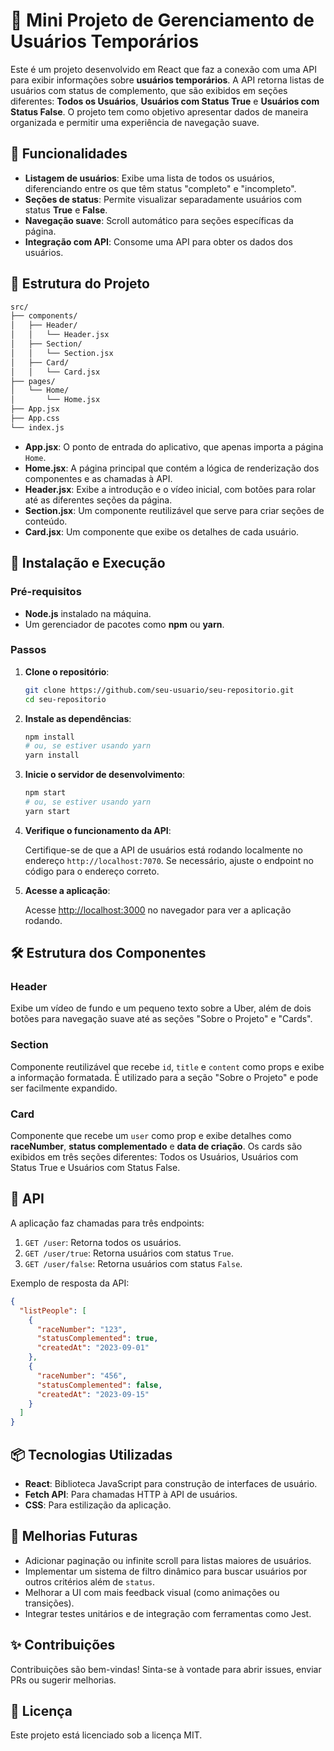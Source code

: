 

# 🚀 Mini Projeto de Gerenciamento de Usuários Temporários

Este é um projeto desenvolvido em React que faz a conexão com uma API para exibir informações sobre **usuários temporários**. A API retorna listas de usuários com status de complemento, que são exibidos em seções diferentes: **Todos os Usuários**, **Usuários com Status True** e **Usuários com Status False**. O projeto tem como objetivo apresentar dados de maneira organizada e permitir uma experiência de navegação suave.

## 📑 Funcionalidades

- **Listagem de usuários**: Exibe uma lista de todos os usuários, diferenciando entre os que têm status "completo" e "incompleto".
- **Seções de status**: Permite visualizar separadamente usuários com status **True** e **False**.
- **Navegação suave**: Scroll automático para seções específicas da página.
- **Integração com API**: Consome uma API para obter os dados dos usuários.

## 📂 Estrutura do Projeto

```bash
src/
├── components/
│   ├── Header/
│   │   └── Header.jsx
│   ├── Section/
│   │   └── Section.jsx
│   ├── Card/
│   │   └── Card.jsx
├── pages/
│   └── Home/
│       └── Home.jsx
├── App.jsx
├── App.css
└── index.js
```

- **App.jsx**: O ponto de entrada do aplicativo, que apenas importa a página `Home`.
- **Home.jsx**: A página principal que contém a lógica de renderização dos componentes e as chamadas à API.
- **Header.jsx**: Exibe a introdução e o vídeo inicial, com botões para rolar até as diferentes seções da página.
- **Section.jsx**: Um componente reutilizável que serve para criar seções de conteúdo.
- **Card.jsx**: Um componente que exibe os detalhes de cada usuário.

## 🚀 Instalação e Execução

### Pré-requisitos

- **Node.js** instalado na máquina.
- Um gerenciador de pacotes como **npm** ou **yarn**.

### Passos

1. **Clone o repositório**:

   ```bash
   git clone https://github.com/seu-usuario/seu-repositorio.git
   cd seu-repositorio
   ```

2. **Instale as dependências**:

   ```bash
   npm install
   # ou, se estiver usando yarn
   yarn install
   ```

3. **Inicie o servidor de desenvolvimento**:

   ```bash
   npm start
   # ou, se estiver usando yarn
   yarn start
   ```

4. **Verifique o funcionamento da API**:
   
   Certifique-se de que a API de usuários está rodando localmente no endereço `http://localhost:7070`. Se necessário, ajuste o endpoint no código para o endereço correto.

5. **Acesse a aplicação**:

   Acesse [http://localhost:3000](http://localhost:3000) no navegador para ver a aplicação rodando.

## 🛠️ Estrutura dos Componentes

### Header

Exibe um vídeo de fundo e um pequeno texto sobre a Uber, além de dois botões para navegação suave até as seções "Sobre o Projeto" e "Cards".

### Section

Componente reutilizável que recebe `id`, `title` e `content` como props e exibe a informação formatada. É utilizado para a seção "Sobre o Projeto" e pode ser facilmente expandido.

### Card

Componente que recebe um `user` como prop e exibe detalhes como **raceNumber**, **status complementado** e **data de criação**. Os cards são exibidos em três seções diferentes: Todos os Usuários, Usuários com Status True e Usuários com Status False.

## 📡 API

A aplicação faz chamadas para três endpoints:

1. `GET /user`: Retorna todos os usuários.
2. `GET /user/true`: Retorna usuários com status `True`.
3. `GET /user/false`: Retorna usuários com status `False`.

Exemplo de resposta da API:

```json
{
  "listPeople": [
    {
      "raceNumber": "123",
      "statusComplemented": true,
      "createdAt": "2023-09-01"
    },
    {
      "raceNumber": "456",
      "statusComplemented": false,
      "createdAt": "2023-09-15"
    }
  ]
}
```

## 📦 Tecnologias Utilizadas

- **React**: Biblioteca JavaScript para construção de interfaces de usuário.
- **Fetch API**: Para chamadas HTTP à API de usuários.
- **CSS**: Para estilização da aplicação.

## 🚧 Melhorias Futuras

- Adicionar paginação ou infinite scroll para listas maiores de usuários.
- Implementar um sistema de filtro dinâmico para buscar usuários por outros critérios além de `status`.
- Melhorar a UI com mais feedback visual (como animações ou transições).
- Integrar testes unitários e de integração com ferramentas como Jest.

## ✨ Contribuições

Contribuições são bem-vindas! Sinta-se à vontade para abrir issues, enviar PRs ou sugerir melhorias.

## 📝 Licença

Este projeto está licenciado sob a licença MIT.


